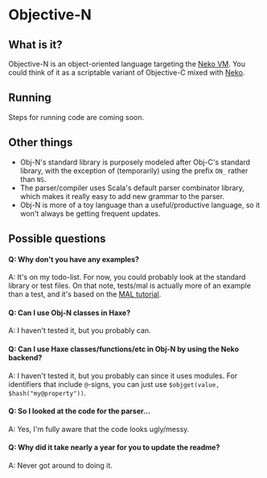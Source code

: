 # Objective-N

## What is it?

Objective-N is an object-oriented language targeting the [Neko VM](https://nekovm.org/). You could think of it as a scriptable variant of Objective-C mixed with [Neko](https://nekovm.org/specs/syntax/).


## Running

Steps for running code are coming soon.


## Other things

- Obj-N's standard library is purposely modeled after Obj-C's standard library, with the exception of (temporarily) using the prefix `ON_` rather than `NS`.
- The parser/compiler uses Scala's default parser combinator library, which makes it really easy to add new grammar to the parser.
- Obj-N is more of a toy language than a useful/productive language, so it won't always be getting frequent updates.


## Possible questions

#### Q: Why don't you have any examples?
A: It's on my todo-list. For now, you could probably look at the standard library or test files. On that note, tests/mal is actually more of an example than a test, and it's based on the [MAL tutorial](https://github.com/kanaka/mal/).

#### Q: Can I use Obj-N classes in Haxe?
A: I haven't tested it, but you probably can.

#### Q: Can I use Haxe classes/functions/etc in Obj-N by using the Neko backend?
A: I haven't tested it, but you probably can since it uses modules. For identifiers that include `@`-signs, you can just use `$objget(value, $hash("my@property"))`.

#### Q: So I looked at the code for the parser...
A: Yes, I'm fully aware that the code looks ugly/messy.

#### Q: Why did it take nearly a year for you to update the readme?
A: Never got around to doing it.